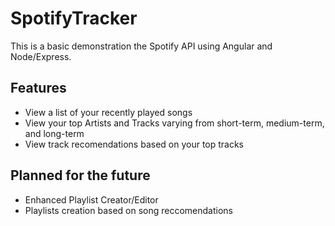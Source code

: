 # SpotifyTracker

This is a basic demonstration the Spotify API using Angular and Node/Express.

## Features
- View a list of your recently played songs
- View your top Artists and Tracks varying from short-term, medium-term, and long-term
- View track recomendations based on your top tracks

## Planned for the future
- Enhanced Playlist Creator/Editor
- Playlists creation based on song reccomendations

